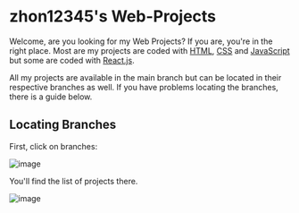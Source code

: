 # zhon12345's Web-Projects

Welcome, are you looking for my Web Projects? If you are, you're in the right place. Most are my projects are coded with [HTML](https://www.w3.org/html/), [CSS](https://www.w3schools.com/css/) and [JavaScript](https://www.javascript.com/) but some are coded with [React.js](https://reactjs.org). 

All my projects are available in the main branch but can be located in their respective branches as well. If you have problems locating the branches, there is a guide below.

## Locating Branches

First, click on branches:

![image](https://i.imgur.com/p6oZgpb.png)

You'll find the list of projects there.


![image](https://i.imgur.com/7L8916B.png)
